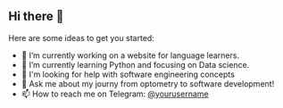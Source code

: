 ## Hi there 👋


Here are some ideas to get you started:

- 🔭 I’m currently working on a website for language learners.
- 🌱 I’m currently learning Python and focusing on Data science.
- 🤔 I'm looking for help with software engineering concepts
- 💬 Ask me about my journy from optometry to software development!
- 📫 How to reach me on Telegram: [@yourusername](https://t.me/opto_noman)



